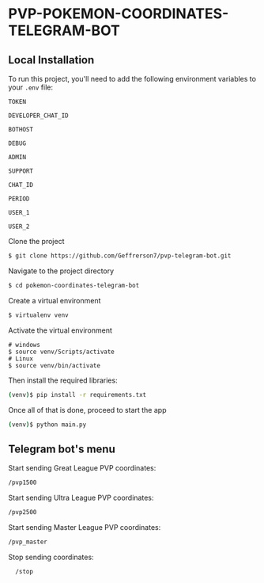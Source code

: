 # PVP-POKEMON-COORDINATES-TELEGRAM-BOT

## Local Installation

To run this project, you'll need to add the following environment variables to your `.env` file:

`TOKEN`

`DEVELOPER_CHAT_ID`

`BOTHOST`

`DEBUG`

`ADMIN`

`SUPPORT`

`CHAT_ID`

`PERIOD`

`USER_1`

`USER_2`

Clone the project

```bash
$ git clone https://github.com/Geffrerson7/pvp-telegram-bot.git
```

Navigate to the project directory

```bash
$ cd pokemon-coordinates-telegram-bot
```

Create a virtual environment

```sh
$ virtualenv venv
```

Activate the virtual environment

```
# windows
$ source venv/Scripts/activate
# Linux
$ source venv/bin/activate
```

Then install the required libraries:

```sh
(venv)$ pip install -r requirements.txt
```

Once all of that is done, proceed to start the app

```bash
(venv)$ python main.py
```

## Telegram bot's menu

Start sending Great League PVP coordinates:

```bash
/pvp1500
```

Start sending Ultra League PVP coordinates:
```bash
/pvp2500
```

Start sending Master League PVP coordinates:
```bash
/pvp_master
```
Stop sending coordinates:
```bash
  /stop
```
